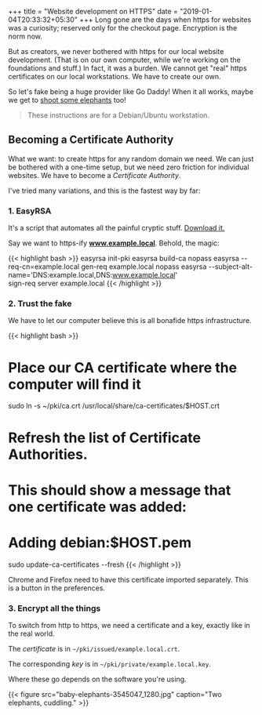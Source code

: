 +++
title = "Website development on HTTPS"
date = "2019-01-04T20:33:32+05:30"
+++
Long gone are the days when https for websites was a curiosity; reserved only for the checkout page. Encryption is the norm now.
<!--more-->

But as creators, we never bothered with https for our local website development. (That is on our own computer, while we're working on the foundations and stuff.)
In fact, it was a burden. We cannot get "real" https certificates on our
local workstations. We have to create our own.

So let's fake being a huge provider like Go Daddy! When it all works,
maybe we get to [shoot some elephants](https://gawker.com/5787676/meet-godaddys-ridiculous-elephant-killing-ceo) too!

> These instructions are for a Debian/Ubuntu workstation.

## Becoming a Certificate Authority

What we want: to create https for any random domain we need. We can just be
bothered with a one-time setup, but we need zero friction for individual
websites. We have to become a _Certificate Authority_.

I've tried many variations, and this is the fastest way by far:

### 1. EasyRSA

It's a script that automates all the painful cryptic stuff. [Download it.](https://github.com/OpenVPN/easy-rsa/releases)

Say we want to https-ify **www.example.local**. Behold, the magic:

{{< highlight bash >}}
easyrsa init-pki
easyrsa build-ca nopass
easyrsa --req-cn=example.local gen-req example.local nopass
easyrsa --subject-alt-name='DNS:example.local,DNS:www.example.local'  \
    sign-req server example.local
{{< /highlight >}}

### 2. Trust the fake

We have to let our computer believe this is all bonafide https infrastructure.

{{< highlight bash >}}
# Place our CA certificate where the computer will find it
sudo ln -s ~/pki/ca.crt /usr/local/share/ca-certificates/$HOST.crt

# Refresh the list of Certificate Authorities.
# This should show a message that one certificate was added:
#     Adding debian:$HOST.pem
sudo update-ca-certificates --fresh
{{< /highlight >}}

Chrome and Firefox need to have this certificate imported separately. This is a button in the preferences.

### 3. Encrypt all the things

To switch from http to https, we need a certificate and a key, exactly
like in the real world.

The *certificate* is in `~/pki/issued/example.local.crt`.

The corresponding *key* is in `~/pki/private/example.local.key`.

Where these go depends on the software you're using.

{{< figure src="baby-elephants-3545047_1280.jpg" caption="Two elephants, cuddling." >}}
